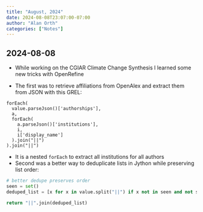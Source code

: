 ```yaml
---
title: "August, 2024"
date: 2024-08-08T23:07:00-07:00
author: "Alan Orth"
categories: ["Notes"]
---
```


## 2024-08-08

- While working on the CGIAR Climate Change Synthesis I learned some new tricks with OpenRefine

<!--more-->

- The first was to retrieve affiliations from OpenAlex and extract them from JSON with this GREL:

```
forEach(
  value.parseJson()['authorships'],
  a,
  forEach(
    a.parseJson()['institutions'],
    i,
    i['display_name']
  ).join("||")
).join("||")
```

- It is a nested `forEach` to extract all institutions for all authors
- Second was a better way to deduplicate lists in Jython while preserving list order:

```python
# better dedupe preserves order
seen = set()
deduped_list = [x for x in value.split("||") if x not in seen and not seen.add(x)]

return "||".join(deduped_list)
```

<!-- vim: set sw=2 ts=2: -->
